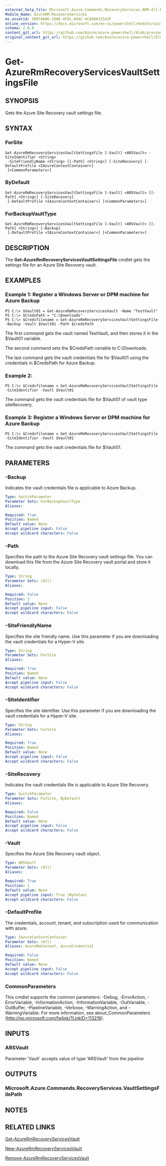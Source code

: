 ```yaml
---
external_help_file: Microsoft.Azure.Commands.RecoveryServices.ARM.dll-Help.xml
Module_Name: AzureRM.RecoveryServices
ms.assetid: 56074606-28A6-4F91-A56C-4C8A9A31543F
online_version: https://docs.microsoft.com/en-us/powershell/module/azurerm.recoveryservices/get-azurermrecoveryservicesvaultsettingsfile
schema: 2.0.0
content_git_url: https://github.com/Azure/azure-powershell/blob/preview/src/ResourceManager/RecoveryServices/Commands.RecoveryServices/help/Get-AzureRmRecoveryServicesVaultSettingsFile.md
original_content_git_url: https://github.com/Azure/azure-powershell/blob/preview/src/ResourceManager/RecoveryServices/Commands.RecoveryServices/help/Get-AzureRmRecoveryServicesVaultSettingsFile.md
---
```


# Get-AzureRmRecoveryServicesVaultSettingsFile

## SYNOPSIS
Gets the Azure Site Recovery vault settings file.

## SYNTAX

### ForSite
```
Get-AzureRmRecoveryServicesVaultSettingsFile [-Vault] <ARSVault> -SiteIdentifier <String>
 -SiteFriendlyName <String> [[-Path] <String>] [-SiteRecovery] [-DefaultProfile <IAzureContextContainer>]
 [<CommonParameters>]
```

### ByDefault
```
Get-AzureRmRecoveryServicesVaultSettingsFile [-Vault] <ARSVault> [[-Path] <String>] [-SiteRecovery]
 [-DefaultProfile <IAzureContextContainer>] [<CommonParameters>]
```

### ForBackupVaultType
```
Get-AzureRmRecoveryServicesVaultSettingsFile [-Vault] <ARSVault> [[-Path] <String>] [-Backup]
 [-DefaultProfile <IAzureContextContainer>] [<CommonParameters>]
```

## DESCRIPTION
The **Get-AzureRmRecoveryServicesVaultSettingsFile** cmdlet gets the settings file for an Azure Site Recovery vault.

## EXAMPLES

### Example 1: Register a Windows Server or DPM machine for Azure Backup
```
PS C:\> $Vault01 = Get-AzureRmRecoveryServicesVault -Name "TestVault"
PS C:\> $CredsPath = "C:\Downloads"
PS C:\> $Credsfilename = Get-AzureRmRecoveryServicesVaultSettingsFile -Backup -Vault $Vault01 -Path $CredsPath
```

The first command gets the vault named TestVault, and then stores it in the $Vault01 variable.

The second command sets the $CredsPath variable to C:\Downloads.

The last command gets the vault credentials file for $Vault01 using the credentials in $CredsPath for Azure Backup.

### Example 2:
```
PS C:\> $Credsfilename = Get-AzureRmRecoveryServicesVaultSettingsFile -SiteIdentifier -Vault $Vault01
```

The command gets the vault credentials file for $Vault01 of vault type siteRecovery.

### Example 3: Register a Windows Server or DPM machine for Azure Backup
```
PS C:\> $Credsfilename = Get-AzureRmRecoveryServicesVaultSettingsFile -SiteIdentifier -Vault $Vault01
```

The command gets the vault credentials file for $Vault01.

## PARAMETERS

### -Backup
Indicates the vault credentials file is applicable to Azure Backup.

```yaml
Type: SwitchParameter
Parameter Sets: ForBackupVaultType
Aliases: 

Required: True
Position: Named
Default value: None
Accept pipeline input: False
Accept wildcard characters: False
```

### -Path
Specifies the path to the Azure Site Recovery vault settings file.
You can download this file from the Azure Site Recovery vault portal and store it locally.

```yaml
Type: String
Parameter Sets: (All)
Aliases: 

Required: False
Position: 2
Default value: None
Accept pipeline input: False
Accept wildcard characters: False
```

### -SiteFriendlyName
Specifies the site friendly name.
Use this parameter if you are downloading the vault credentials for a Hyper-V site.

```yaml
Type: String
Parameter Sets: ForSite
Aliases: 

Required: True
Position: Named
Default value: None
Accept pipeline input: False
Accept wildcard characters: False
```

### -SiteIdentifier
Specifies the site identifier.
Use this parameter if you are downloading the vault credentials for a Hyper-V site.

```yaml
Type: String
Parameter Sets: ForSite
Aliases: 

Required: True
Position: Named
Default value: None
Accept pipeline input: False
Accept wildcard characters: False
```

### -SiteRecovery
Indicates the vault credentials file is applicable to Azure Site Recovery.

```yaml
Type: SwitchParameter
Parameter Sets: ForSite, ByDefault
Aliases: 

Required: False
Position: Named
Default value: None
Accept pipeline input: False
Accept wildcard characters: False
```

### -Vault
Specifies the Azure Site Recovery vault object.

```yaml
Type: ARSVault
Parameter Sets: (All)
Aliases: 

Required: True
Position: 1
Default value: None
Accept pipeline input: True (ByValue)
Accept wildcard characters: False
```

### -DefaultProfile
The credentials, account, tenant, and subscription used for communication with azure.

```yaml
Type: IAzureContextContainer
Parameter Sets: (All)
Aliases: AzureRmContext, AzureCredential

Required: False
Position: Named
Default value: None
Accept pipeline input: False
Accept wildcard characters: False
```

### CommonParameters
This cmdlet supports the common parameters: -Debug, -ErrorAction, -ErrorVariable, -InformationAction, -InformationVariable, -OutVariable, -OutBuffer, -PipelineVariable, -Verbose, -WarningAction, and -WarningVariable. For more information, see about_CommonParameters (http://go.microsoft.com/fwlink/?LinkID=113216).

## INPUTS

### ARSVault
Parameter 'Vault' accepts value of type 'ARSVault' from the pipeline

## OUTPUTS

### Microsoft.Azure.Commands.RecoveryServices.VaultSettingsFilePath

## NOTES

## RELATED LINKS

[Get-AzureRmRecoveryServicesVault](./Get-AzureRmRecoveryServicesVault.md)

[New-AzureRmRecoveryServicesVault](./New-AzureRmRecoveryServicesVault.md)

[Remove-AzureRmRecoveryServicesVault](./Remove-AzureRmRecoveryServicesVault.md)


